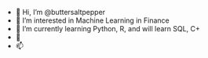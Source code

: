 - 👋 Hi, I’m @buttersaltpepper
- 👀 I’m interested in Machine Learning in Finance
- 🌱 I’m currently learning Python, R, and will learn SQL, C+
- 💞️
- 📫

<!---
buttersaltpepper/buttersaltpepper is a ✨ special ✨ repository because its `README.md` (this file) appears on your GitHub profile.
You can click the Preview link to take a look at your changes.
--->
